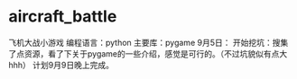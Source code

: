 # aircraft_battle
飞机大战小游戏
编程语言：python
主要库：pygame
9月5日：
  开始挖坑：搜集了点资源，看了下关于pygame的一些介绍，感觉是可行的。（不过坑貌似有点大hhh）
  计划9月9日晚上完成。

